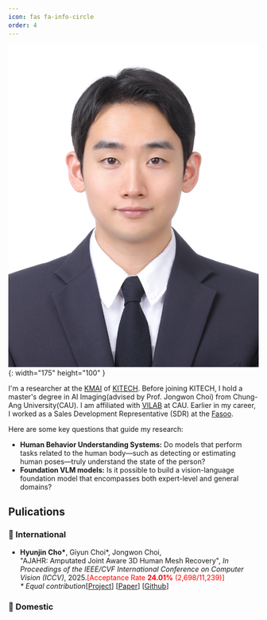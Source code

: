 ```yaml
---
icon: fas fa-info-circle
order: 4
---
```

![Desktop View](/assets/img/prof_pic.jpg){: width="175" height="100" }

<p>
I'm a researcher at the <a href="https://sites.google.com/view/kitech-kmai/home?authuser=0" target="_blank">KMAI</a> of <a href="https://eng.kitech.re.kr/main/" target="_blank">KITECH</a>. Before joining KITECH, I hold a master's degree in AI Imaging(advised by Prof. Jongwon Choi) from Chung-Ang University(CAU). I am affiliated with <a href="https://www.vilab.cau.ac.kr/" target="_blank">VILAB</a> at CAU. Earlier in my career, I worked as a Sales Development Representative (SDR) at the <a href="https://en.fasoo.com/" target="_blank">Fasoo</a>.
</p>
<p>
Here are some key questions that guide my research:
</p>
<ul>
  <li><strong>Human Behavior Understanding Systems:</strong> Do models that perform tasks related to the human body—such as detecting or estimating human poses—truly understand the state of the person?</li>
  <li><strong>Foundation VLM models:</strong> Is it possible to build a vision-language foundation model that encompasses both expert-level and general domains?</li>
</ul>

## Pulications

### 📘 International

- **Hyunjin Cho\***, Giyun Choi\*, Jongwon Choi,  
  "AJAHR: Amputated Joint Aware 3D Human Mesh Recovery", *In Proceedings of the IEEE/CVF International Conference on Computer Vision (ICCV)*, 2025.<span style="color:red;">[Acceptance Rate <strong>24.01%</strong> (2,698/11,239)]</span>
   <br><em>\* Equal contribution</em>[[Project](https://chojinie.github.io/project_AJAHR/)] [[Paper](https://arxiv.org/abs/2404.xxxxx)] [[Github](https://github.com/your-github-link)]


### 📙 Domestic